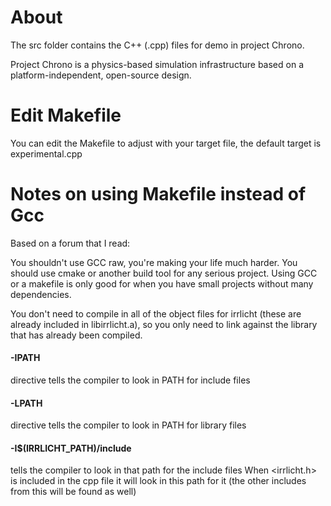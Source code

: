 # About
The src folder contains the C++ (.cpp) files for demo in project Chrono.

Project Chrono is a physics-based simulation infrastructure based on a platform-independent, open-source design.

# Edit Makefile
You can edit the Makefile to adjust with your target file, the default target is experimental.cpp

# Notes on using Makefile instead of Gcc
Based on a forum that I read:

You shouldn't use GCC raw, you're making your life much harder. 
You should use cmake or another build tool for any serious project. Using GCC or a makefile is only good for when you have small projects without many dependencies.

You don't need to compile in all of the object files for irrlicht (these are already included in libirrlicht.a), 
so you only need to link against the library that has already been compiled.

#### -IPATH 

directive tells the compiler to look in PATH for include files

#### -LPATH 

directive tells the compiler to look in PATH for library files

#### -I$(IRRLICHT_PATH)/include 

tells the compiler to look in that path for the include files
When <irrlicht.h> is included in the cpp file it will look in this path for it (the other includes from this will be found as well)

